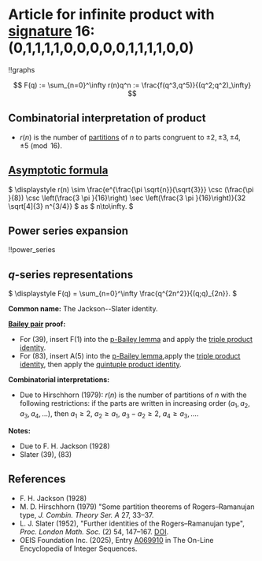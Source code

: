 # Article for infinite product with [signature](../product_signature.html) 	16:(0,1,1,1,1,0,0,0,0,0,1,1,1,1,0,0)

!!graphs

$$ F(q) := \sum_{n=0}^\infty r(n)q^n := \frac{f(q^3,q^5)}{(q^2;q^2)_\infty} $$

## Combinatorial interpretation of product

- $r(n)$ is the number of [partitions](../partitions.html#integer_partitions) of $n$ to parts congruent to $\pm 2, \pm 3, \pm 4, \pm 5 \pmod{16}$.

## [Asymptotic formula](../asymptotics.html)

$ \displaystyle r(n) \sim \frac{e^{\frac{\pi  \sqrt{n}}{\sqrt{3}}} \csc (\frac{\pi }{8}) \csc \left(\frac{3 \pi }{16}\right) \sec \left(\frac{3 \pi }{16}\right)}{32 \sqrt[4]{3} n^{3/4}} $ as $ n\to\infty. $

## Power series expansion

!!power_series

## $q$-series representations

$ \displaystyle F(q) = \sum_{n=0}^\infty \frac{q^{2n^2}}{(q;q)_{2n}}. $

**Common name:**  The Jackson--Slater identity.

**[Bailey pair](../Bailey_pairs.html) proof:**
- For (39), insert F(1) into the [p-Bailey lemma](../bailey_pairs.html#p_Bailey_lemma) and apply the [triple product identity](../q-series.html#triple_product).
- For (83), insert A(5) into the [p-Bailey lemma](../bailey_pairs.html#p_Bailey_lemma),apply the [triple product identity](../q-series.html#triple_product), then apply the [quintuple product identity](../q-series.html#quintuple_product).

**Combinatorial interpretations:**
- Due to Hirschhorn (1979): $r(n)$ is the number of partitions of $n$ with the following restrictions: if the parts are written in increasing order 
$(a_1, a_2, a_3, a_4, \dots)$, then $a_1 \geq 2$, $a_2 \geq a_1$, $a_3 - a_2 \geq 2$, $a_4 \geq a_3, \dots.$

    
**Notes:**
- Due to F. H. Jackson (1928)
- Slater (39), (83)

    
## References
- F. H. Jackson (1928)
- M. D. Hirschhorn (1979) "Some partition theorems of Rogers–Ramanujan type, *J. Combin. Theory Ser. A* 27, 33–37.
- L. J. Slater (1952), "Further identities of the Rogers–Ramanujan type", *Proc. London Math. Soc.* (2) 54, 147–167. [DOI](https://doi.org/10.1112/plms/s2-54.2.147).
- OEIS Foundation Inc. (2025), Entry [A069910](https://oeis.org/A069910) in The On-Line Encyclopedia of Integer Sequences.

